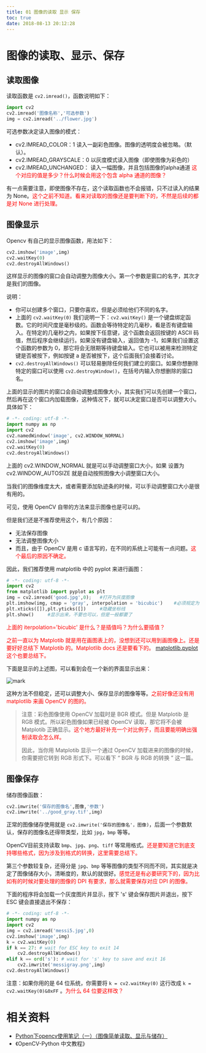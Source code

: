 ```yaml
---
title: 01 图像的读取 显示 保存
toc: true
date: 2018-08-13 20:12:28
---
```

# 图像的读取、显示、保存


## 读取图像

读取函数是 `cv2.imread()`，函数说明如下：

```python
import cv2
cv2.imread('图像名称','可选参数')
img = cv2.imread('../flower.jpg')
```

可选参数决定读入图像的模式：

- cv2.IMREAD_COLOR：1  读入一副彩色图像。图像的透明度会被忽略。（默认）。
- cv2.IMREAD_GRAYSCALE：0  以灰度模式读入图像（即使图像为彩色的）
- cv2.IMREAD_UNCHANGED： 读入一幅图像，并且包括图像的alpha通道 <span style="color:red;">这个对应的值是多少？什么时候会用这个包含 alpha 通道的图像？</span>


有一点需要注意，即使图像不存在，这个读取函数也不会报错，只不过读入的结果为 None。<span style="color:red;">这个之前不知道。看来对读取的图像还是要判断下的，不然是后续的都是对 None 进行处理。</span>



## 图像显示

Opencv 有自己的显示图像函数，用法如下：

```python
cv2.imshow('image',img)
cv2.waitKey(0)
cv2.destroyAllWindows()
```

这样显示的图像的窗口会自动调整为图像大小。第一个参数是窗口的名字，其次才是我们的图像。

说明：

- 你可以创建多个窗口，只要你喜欢，但是必须给他们不同的名字。
- 上面的 `cv2.waitKey(0)` 我们说明一下：`cv2.waitKey()` 是一个键盘绑定函数。它的时间尺度是毫秒级的。函数会等待特定的几毫秒，看是否有键盘输入。在特定的几毫秒之内，如果按下任意键，这个函数会返回按键的 ASCII 码值，然后程序会继续运行。如果没有键盘输入，返回值为 -1，如果我们设置这个函数的参数为 0，那它将会无限期等待键盘输入。它也可以被用来检测特定键是否被按下，例如按键 a 是否被按下，这个后面我们会接着讨论。
- `cv2.destroyAllWindows()` 可以轻易删除任何我们建立的窗口。如果你想删除特定的窗口可以使用 `cv2.destroyWindow()`，在括号内输入你想删除的窗口名。


上面的显示的图片的窗口会自动调整成图像大小，其实我们可以先创建一个窗口，然后再在这个窗口内加载图像，这种情况下，就可以决定窗口是否可以调整大小。具体如下：

```python
# -*- coding: utf-8 -*-
import numpy as np
import cv2
cv2.namedWindow('image', cv2.WINDOW_NORMAL)
cv2.imshow('image',img)
cv2.waitKey(0)
cv2.destroyAllWindows()
```

上面的 cv2.WINDOW_NORMAL 就是可以手动调整窗口大小，如果 设置为 cv2.WINDOW_AUTOSIZE 就是自动按照图像大小调整窗口大小。

当我们的图像维度太大，或者需要添加轨迹条的时候，可以手动调整窗口大小是很有用的。


可见，使用 OpenCV 自带的方法来显示图像也是可以的。


但是我们还是不推荐使用这个，有几个原因：

- 无法保存图像
- 无法调整图像大小
- 而且，由于 OpenCV 是用 c 语言写的，在不同的系统上可能有一点问题。<span style="color:red;">这个最后的原因不确定。</span>

因此，我们推荐使用 matplotlib 中的 pyplot 来进行画图：

```python
# -*- coding: utf-8 -*-
import cv2
from matplotlib import pyplot as plt
img = cv2.imread('good.jpg',0);   #打开为灰度图像
plt.imshow(img, cmap = 'gray', interpolation = 'bicubic')    #必须规定为显示的为什么图像
plt.xticks([]),plt.yticks([])     #隐藏坐标线
plt.show()     #显示出来，不要也可以，但是一般都要了
```

<span style="color:red;">上面的 iterpolation='bicubic' 是什么？是插值吗？为什么要插值？</span>

<span style="color:red;">之前一直以为 Matplotib 就是用在画图表上的，没想到还可以用到画图像上。还是要好好总结下 Matplotib 的。Matplotlib docs 还是要看下的。 [matplotlib.pyplot](https://matplotlib.org/api/pyplot_api.html) 这个也要总结下。</span>



下面是显示的上述图，可以看到会在一个新的界面显示出来：

![mark](http://pacdb2bfr.bkt.clouddn.com/blog/image/180812/K76G8blHLH.png?imageslim)

这种方法不但稳定，还可以调整大小、保存显示的图像等等。<span style="color:red;">之前好像还没有用 matplotlib 来画 OpenCV 的图的。</span>


> 注意：彩色图像使用 OpenCV 加载时是 BGR 模式。但是 Matplotib 是 RGB 模式。所以彩色图像如果已经被 OpenCV 读取，那它将不会被 Matplotib 正确显示。<span style="color:red;">这个地方最好补充一个对比例子，而且要能明确出强制读取会怎么样。</span>
>
> 因此，当你用 Matplotib 显示一个通过 OpenCV 加载进来的图像的时候，你需要把它转到 RGB 形式下。可以看下 “ BGR 与 RGB 的转换 ” 这一篇。








## 图像保存

储存图像函数：

```python
cv2.imwrite('保存的图像名',图像,'参数')
cv2.imwrite('../good_gray.tif',img)
```

正常的图像储存使用就是 `cv2.imwrite('保存的图像名'，图像)`，后面一个参数默认，保存的图像名还得带类型，比如 `jpg`，`bmp` 等等。

OpenCV目前支持读取 `bmp`、`jpg`、`png`、`tiff` 等常用格式。<span style="color:red;">还是要知道它到底支持哪些格式，因为涉及到格式的转换，这里需要总结下。</span>

第三个参数较复杂，还得分是 `jpg`、`bmp` 等等图像的类型不同而不同，其实就是决定了图像储存大小，清晰度的，默认的就很好。<span style="color:red;">感觉还是有必要研究下的，因为比如有的时候对要处理的图像的 DPI 有要求，那么就需要保存对应 DPI 的图像。</span>


下面的程序将会加载一个灰度图片并显示，按下 's' 键会保存图片并退出，按下 ESC 键会直接退出不保存：

```python
# -*- coding: utf-8 -*-
import numpy as np
import cv2
img = cv2.imread('messi5.jpg',0)
cv2.imshow('image',img)
k = cv2.waitKey(0)
if k == 27: # wait for ESC key to exit 14
    cv2.destroyAllWindows()
elif k == ord('s'): # wait for 's' key to save and exit 16
    cv2.imwrite('messigray.png',img)
cv2.destroyAllWindows()
```


注意：如果你用的是 64 位系统，你需要将 `k = cv2.waitKey(0)` 这行改成 `k = cv2.waitKey(0)&0xFF` 。<span style="color:red;">为什么 64 位要这样改？</span>




# 相关资料

- [Python下opencv使用笔记（一）（图像简单读取、显示与储存）](https://blog.csdn.net/on2way/article/details/46789931)
- 《OpenCV-Python 中文教程》
